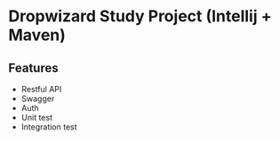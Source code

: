# Dropwizard Study Project (Intellij + Maven)


## Features
- Restful API 
- Swagger
- Auth
- Unit test
- Integration test
